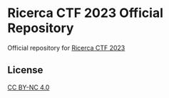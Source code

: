 # Ricerca CTF 2023 Official Repository

Official repository for [Ricerca CTF 2023](https://2023.ctf.ricsec.co.jp/)

## License

[CC BY-NC 4.0](https://creativecommons.org/licenses/by-nc/4.0/)
